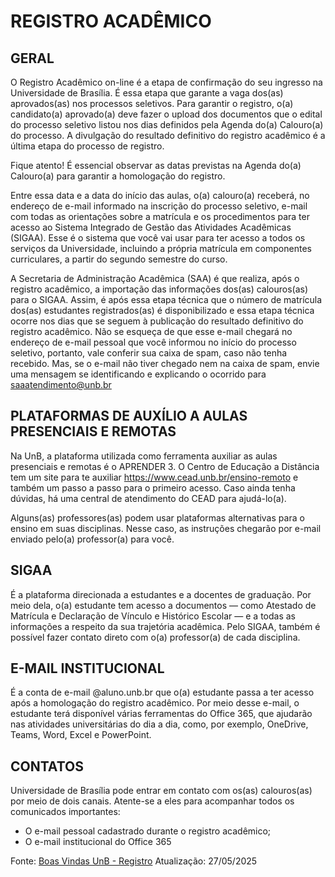 # REGISTRO ACADÊMICO

## GERAL

O Registro Acadêmico on-line é a etapa de confirmação do seu ingresso na Universidade de Brasília. É essa etapa que garante a vaga dos(as) aprovados(as) nos processos seletivos. Para garantir o registro, o(a) candidato(a) aprovado(a) deve fazer o upload dos documentos que o edital do processo seletivo listou nos dias definidos pela Agenda do(a) Calouro(a) do processo. A divulgação do resultado definitivo do registro acadêmico é a última etapa do processo de registro.

Fique atento! É essencial observar as datas previstas na Agenda do(a) Calouro(a) para garantir a homologação do registro.

Entre essa data e a data do início das aulas, o(a) calouro(a) receberá, no endereço de e-mail informado na inscrição do processo seletivo, e-mail com todas as orientações sobre a matrícula e os procedimentos para ter acesso ao Sistema Integrado de Gestão das Atividades Acadêmicas (SIGAA). Esse é o sistema que você vai usar para ter acesso a todos os serviços da Universidade, incluindo a própria matrícula em componentes curriculares, a partir do segundo semestre do curso.

A Secretaria de Administração Acadêmica (SAA) é que realiza, após o registro acadêmico, a importação das informações dos(as) calouros(as) para o SIGAA. Assim, é após essa etapa técnica que o número de matrícula dos(as) estudantes registrados(as) é disponibilizado e essa etapa técnica ocorre nos dias que se seguem à publicação do resultado definitivo do registro acadêmico. Não se esqueça de que esse e-mail chegará no endereço de e-mail pessoal que você informou no início do processo seletivo, portanto, vale conferir sua caixa de spam, caso não tenha recebido. Mas, se o e-mail não tiver chegado nem na caixa de spam, envie uma mensagem se identificando e explicando o ocorrido para saaatendimento@unb.br

## PLATAFORMAS DE AUXÍLIO A AULAS PRESENCIAIS E REMOTAS

Na UnB, a plataforma utilizada como ferramenta auxiliar as aulas presenciais e remotas é o APRENDER 3. O Centro de Educação a Distância tem um site para te auxiliar https://www.cead.unb.br/ensino-remoto e também um passo a passo para o primeiro acesso. Caso ainda tenha dúvidas, há uma central de atendimento do CEAD para ajudá-lo(a).

Alguns(as) professores(as) podem usar plataformas alternativas para o ensino em suas disciplinas. Nesse caso, as instruções chegarão por e-mail enviado pelo(a) professor(a) para você.

## SIGAA

É a plataforma direcionada a estudantes e a docentes de graduação. Por meio dela, o(a) estudante tem acesso a documentos — como Atestado de Matrícula e Declaração de Vínculo e Histórico Escolar — e a todas as informações a respeito da sua trajetória acadêmica. Pelo SIGAA, também é possível fazer contato direto com o(a) professor(a) de cada disciplina.

## E-MAIL INSTITUCIONAL

É a conta de e-mail @aluno.unb.br que o(a) estudante passa a ter acesso após a homologação do registro acadêmico. Por meio desse e-mail, o estudante terá disponível várias ferramentas do Office 365, que ajudarão nas atividades universitárias do dia a dia, como, por exemplo, OneDrive, Teams, Word, Excel e PowerPoint.

## CONTATOS

Universidade de Brasília pode entrar em contato com os(as) calouros(as) por meio de dois canais. Atente-se a eles para acompanhar todos os comunicados importantes:

- O e-mail pessoal cadastrado durante o registro acadêmico;
- O e-mail institucional do Office 365

Fonte: [Boas Vindas UnB - Registro](https://www.boasvindas.unb.br/registro)
Atualização: 27/05/2025
